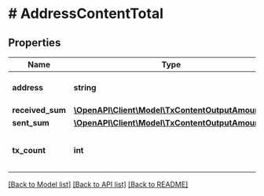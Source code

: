 # # AddressContentTotal

## Properties

Name | Type | Description | Notes
------------ | ------------- | ------------- | -------------
**address** | **string** | Bech32 encoded address |
**received_sum** | [**\OpenAPI\Client\Model\TxContentOutputAmount[]**](TxContentOutputAmount.md) |  |
**sent_sum** | [**\OpenAPI\Client\Model\TxContentOutputAmount[]**](TxContentOutputAmount.md) |  |
**tx_count** | **int** | Count of all transactions on the address |

[[Back to Model list]](../../README.md#models) [[Back to API list]](../../README.md#endpoints) [[Back to README]](../../README.md)
